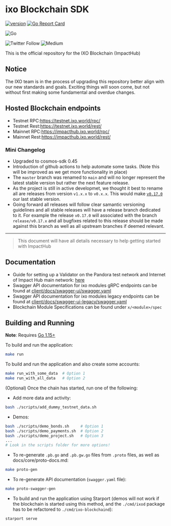 # ixo Blockchain SDK

[![version](https://img.shields.io/github/tag/ixofoundation/ixo-blockchain.svg)](https://github.com/ixofoundation/ixo-blockchain/releases/latest)
[![Go Report Card](https://goreportcard.com/badge/github.com/ixofoundation/ixo-blockchain)](https://goreportcard.com/report/github.com/ixofoundation/ixo-blockchain)

![Go](https://img.shields.io/badge/go-%2300ADD8.svg?style=for-the-badge&logo=go&logoColor=white)

![Twitter Follow](https://img.shields.io/twitter/follow/ixoworld?style=social)
![Medium](https://img.shields.io/badge/Medium-12100E?style=for-the-badge&logo=medium&logoColor=white)

This is the official repository for the IXO Blockchain (ImpactHub)

## Notice
The IXO team is in the process of upgrading this repository better align with our new standards and goals. Exciting things will soon come, but not without first making some fundamental and overdue changes.

## Hosted Blockchain endpoints
- Testnet RPC:https://testnet.ixo.world/rpc/
- Testnet Rest:https://testnet.ixo.world/rest/
- Mainnet RPC:https://impacthub.ixo.world/rpc/
- Mainnet Rest:https://impacthub.ixo.world/rest/

### Mini Changelog
- Upgraded to cosmos-sdk 0.45
- Introduction of github actions to help automate some tasks. (Note this will be improved as we get more functionality in place)
- The `master` branch was renamed to `main` and will no longer represent the latest stable version but rather the next feature release. 
- As the project is still in active developmet, we thought it best to rename all are releases from version `v1.x.x` to `v0.x.x`. This would make [`v0.17.0`](https://github.com/ixofoundation/ixo-blockchain/releases/v0.17.0) our last stable version.
- Going forward all releases will follow clear samantic versioning guidelines and all stable releases will have a release branch dedicated to it. For example the release `v0.17.0` will associated with the branch `release/v0.17.x` and all bugfixes related to this release should be made against this branch as well as all upstream branches if deemed relevant.

---

> This document will have all details necessary to help getting started with ImpactHub

## Documentation
- Guide for setting up a Validator on the Pandora test network and Internet of Impact Hub main network: [here](https://github.com/ixofoundation/genesis)
- Swagger API documentation for ixo modules gRPC endpoints can be found at [client/docs/swagger-ui/swagger.yaml](client/docs/swagger-ui/swagger.yaml)
- Swagger API documentation for ixo modules legacy endpoints can be found at [client/docs/swagger-ui-legacy/swagger.yaml](client/docs/swagger-ui-legacy/swagger.yaml)
- Blockchain Module Specifications can be found under `x/<module>/spec`

## Building and Running

**Note**: Requires [Go 1.15+](https://golang.org/dl/)

To build and run the application:

```bash
make run
```

To build and run the application and also create some accounts:

```bash
make run_with_some_data  # Option 1
make run_with_all_data   # Option 2
```

(Optional) Once the chain has started, run one of the following:

- Add more data and activity:
```bash
bash ./scripts/add_dummy_testnet_data.sh
```

- Demos:
```bash
bash ./scripts/demo_bonds.sh     # Option 1
bash ./scripts/demo_payments.sh  # Option 2
bash ./scripts/demo_project.sh   # Option 3
...
# Look in the scripts folder for more options!
```

- To re-generate `.pb.go` and `.pb.gw.go` files from `.proto` files, as well as docs/core/proto-docs.md:
```bash
make proto-gen
```

- To re-generate API documentation (`swagger.yaml` file):
```bash
make proto-swagger-gen
```

- To build and run the application using Starport (demos will not work if the
  blockchain is started using this method, and the `./cmd/ixod` package has to
  be refactored to `./cmd/ixo-blockchaind`):

```bash
starport serve
```
